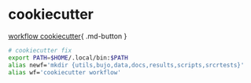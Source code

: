 # cookiecutter

[workflow cookiecutter](https://shane0.github.io/workflow/){ .md-button }

```sh
# cookiecutter fix
export PATH=$HOME/.local/bin:$PATH
alias newf='mkdir {utils,bujo,data,docs,results,scripts,srcrtests}'
alias wf='cookiecutter workflow'
```

